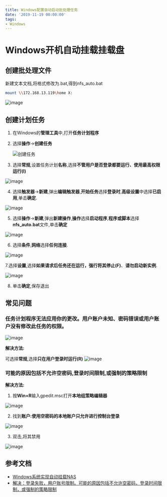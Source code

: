```yaml
---
title: Windows配置自动启动批处理任务
date: '2019-11-19 00:00:00'
tags:
- Windows
---
```

# Windows开机自动挂载挂载盘
## 创建批处理文件
新建文本文档,将格式修改为.bat,得到nfs_auto.bat
```bash
mount \\172.168.13.119\home X:
```
![image](https://gitee.com/swang-harbin/pic-bed/raw/master/images/2021/20210609143026.png)
## 创建计划任务

1. 在Windows的**管理工具**中,打开**任务计划程序**
2. 选择**操作**->**创建任务**

   ![创建任务](https://gitee.com/swang-harbin/pic-bed/raw/master/images/2021/20210619223943.png)

3. 选择**常规**,设置任务计划**名称**,选择**不管用户是否登录都要运行、使用最高权限运行(I)**

![image](https://gitee.com/swang-harbin/pic-bed/raw/master/images/2021/20210609143027.png)

4. 选择**触发器**->**新建**,弹出**编辑触发器**,**开始任务**选择**登录时**,**高级设置**中选择**已启用**,单击**确定**.

![image](https://gitee.com/swang-harbin/pic-bed/raw/master/images/2021/20210609143028.png)

5. 选择**操作**->**新建**,弹出**新建操作**,**操作**选择**启动程序**,**程序或脚本**选择**nfs_auto.bat**文件,单击**确定**

![image](https://gitee.com/swang-harbin/pic-bed/raw/master/images/2021/20210609143029.png)

6. 选择**条件**,**网络**选择**任何连接**.

![image](https://gitee.com/swang-harbin/pic-bed/raw/master/images/2021/20210619224015.png)

7.选择**设置**,选择**如果请求后任务还在运行，强行将其停止(F)**、**请勿启动新实例**.

![image](https://gitee.com/swang-harbin/pic-bed/raw/master/images/2021/20210609143030.png)

8. 单击**确定**,保存退出

## 常见问题
### 任务计划程序无法应用你的更改。用户账户未知、密码错误或用户账户没有修改此任务的权限。
![image](https://gitee.com/swang-harbin/pic-bed/raw/master/images/2021/20210609143031.png)

**解决方法:**

可选择**常规**,选择**只在用户登录时运行(R)**
![image](https://gitee.com/swang-harbin/pic-bed/raw/master/images/2021/20210609143032.png)

### 可能的原因包括不允许空密码,登录时间限制,或强制的策略限制

**解决方法:**

1. 按**Win+R**输入gpedit.msc打开**本地组策略编辑器**

![image](https://gitee.com/swang-harbin/pic-bed/raw/master/images/2021/20210609143033.png)

2. 找到**账户:使用空密码的本地账户只允许进行控制台登录**

![image](https://gitee.com/swang-harbin/pic-bed/raw/master/images/2021/20210609143034.png)

3. 双击,将其禁用

![image](https://gitee.com/swang-harbin/pic-bed/raw/master/images/2021/20210609143035.png)

## 参考文档
- [Windows系统实现自动挂载NAS](https://help.aliyun.com/knowledge_detail/71869.html)
- [解决：登录失败，用户账号限制。可能的原因包括不允许空密码，登录时间限制，或强制的策略限制](https://blog.csdn.net/xuhui_liu/article/details/73832743)
